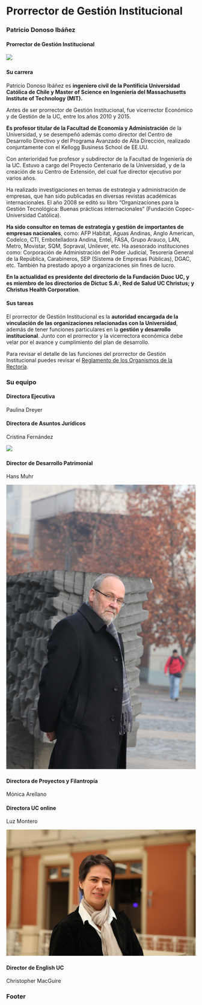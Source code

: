 # Prorrector de Gestión Institucional

### Patricio Donoso Ibáñez

#### Prorrector de Gestión Institucional

![](../../../.gitbook/assets/_mg_5480.jpg)

#### Su carrera

Patricio Donoso Ibáñez es **ingeniero civil de la Pontificia Universidad Católica de Chile y Master of Science en Ingeniería del Massachusetts Institute of Technology \(MIT\).**

Antes de ser prorrector de Gestión Institucional, fue vicerrector Económico y de Gestión de la UC, entre los años 2010 y 2015.

**Es profesor titular de la Facultad de Economía y Administración** de la Universidad, y se desempeñó además como director del Centro de Desarrollo Directivo y del Programa Avanzado de Alta Dirección, realizado conjuntamente con el Kellogg Business School de EE.UU.

Con anterioridad fue profesor y subdirector de la Facultad de Ingeniería de la UC. Estuvo a cargo del Proyecto Centenario de la Universidad, y de la creación de su Centro de Extensión, del cual fue director ejecutivo por varios años.

Ha realizado investigaciones en temas de estrategia y administración de empresas, que han sido publicadas en diversas revistas académicas internacionales. El año 2008 se editó su libro “Organizaciones para la Gestión Tecnológica: Buenas prácticas internacionales” \(Fundación Copec-Universidad Católica\).

**Ha sido consultor en temas de estrategia y gestión de importantes de empresas nacionales**, como: AFP Habitat, Aguas Andinas, Anglo American, Codelco, CTI, Embotelladora Andina, Entel, FASA, Grupo Arauco, LAN, Metro, Movistar, SQM, Sopraval, Unilever, etc. Ha asesorado instituciones como: Corporación de Administración del Poder Judicial, Tesorería General de la República, Carabineros, SEP \(Sistema de Empresas Públicas\), DGAC, etc. También ha prestado apoyo a organizaciones sin fines de lucro.

**En la actualidad es presidente del directorio de la Fundación Duoc UC, y es miembro de los directorios de Dictuc S.A:, Red de Salud UC Christus; y Christus Health Corporation**.

#### Sus tareas

El prorrector de Gestión Institucional es la **autoridad encargada de la vinculación de las organizaciones relacionadas con la Universidad**, además de tener funciones particulares en la **gestión y desarrollo institucional**. Junto con el prorrector y la vicerrectora económica debe velar por el avance y cumplimiento del plan de desarrollo.

Para revisar el detalle de las funciones del prorrector de Gestión Institucional puedes revisar el [Reglamento de los Organismos de la Rectoría](http://secretariageneral.uc.cl/documento/normas-generales/101-reglamento-de-los-organismos-de-rectoria/file).

### Su equipo

#### Directora Ejecutiva

Paulina Dreyer



#### Directora de Asuntos Jurídicos

Cristina Fernández

![](../../../.gitbook/assets/_mg_0146.JPG)

#### Director de Desarrollo Patrimonial

Hans Muhr

![](../../../.gitbook/assets/img_0199.JPG)



#### Directora de Proyectos y Filantropía

Mónica Arellano



#### Directora UC online

Luz Montero

![](../../../.gitbook/assets/img_0036.JPG)

#### Director de English UC

Christopher MacGuire

### Footer



